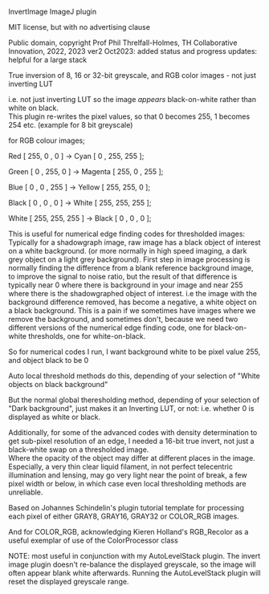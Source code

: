 InvertImage ImageJ plugin

MIT license, but with no advertising clause

Public domain, copyright Prof Phil Threlfall-Holmes, TH Collaborative Innovation, 2022, 2023
ver2 Oct2023: added status and progress updates: helpful for a large stack

True inversion of 8, 16 or 32-bit greyscale, and RGB color images - not just inverting LUT

i.e. not just inverting LUT so the image *appears* black-on-white rather than white on black.  
This plugin re-writes the pixel values, so that 0 becomes 255, 1 becomes 254 etc. (example for 8 bit greyscale)

for RGB colour images;

  Red   [ 255,  0 ,  0  ] -> Cyan    [  0 , 255, 255 ];
	
  Green [  0 , 255,  0  ] -> Magenta [ 255,  0 , 255 ];
	
  Blue  [  0 ,  0 , 255 ] -> Yellow  [ 255, 255,  0  ];
	
  Black [  0 ,  0 ,  0  ] -> White   [ 255, 255, 255 ];
	
  White [ 255, 255, 255 ] -> Black   [  0 ,  0 ,  0  ];
	

This is useful for numerical edge finding codes for thresholded images:
Typically for a shadowgraph image, raw image has a black object of interest on a white background.
(or more normally in high speed imaging, a dark grey object on a light grey background).
First step in image processing is normally finding the difference from a blank reference background
image, to improve the signal to noise ratio, but the result of that difference is typically near 0
where there is background in your image and near 255 where there is the shadowgraphed object of interest.
i.e the image with the background difference removed, has become a negative, a white object on a black background.
This is a pain if we sometimes have images where we remove the background, and sometimes don't,
because we need two different versions of the numerical edge finding code, one for black-on-white
thresholds, one for white-on-black.

So for numerical codes I run, I want background white to be pixel value 255, and object black to be 0

Auto local threshold methods do this, depending of your selection of "White objects on black background"

But the normal global theresholding method, depending of your selection of "Dark background",
just makes it an Inverting LUT, or not: i.e. whether 0 is displayed as white or black.

Additionally, for some of the advanced codes with density determination to get sub-pixel resolution of an edge,
I needed a 16-bit true invert, not just a black-white swap on a thresholded image.  
Where the opacity of the object may differ at different places in the image. Especially, a very thin 
clear liquid filament, in not perfect telecentric illumination and lensing, may go very light near the point of
break, a few pixel width or below, in which case even local thresholding methods are unreliable.

Based on Johannes Schindelin's plugin tutorial template for processing each pixel of either
GRAY8, GRAY16, GRAY32 or COLOR_RGB images.

And for COLOR_RGB, acknowledging Kieren Holland's RGB_Recolor as a useful exemplar of use of the ColorProcessor class

NOTE: most useful in conjunction with my AutoLevelStack plugin.
The invert image plugin doesn't re-balance the displayed greyscale,
so the image will often appear blank white afterwards.
Running the AutoLevelStack plugin will reset the displayed greyscale range.
